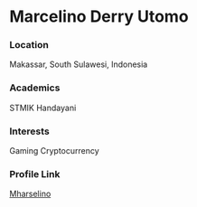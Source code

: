 # Marcelino Derry Utomo

### Location

Makassar, South Sulawesi, Indonesia

### Academics

STMIK Handayani

### Interests

Gaming
Cryptocurrency

### Profile Link

[Mharselino](https://github.com/Mharselino)
